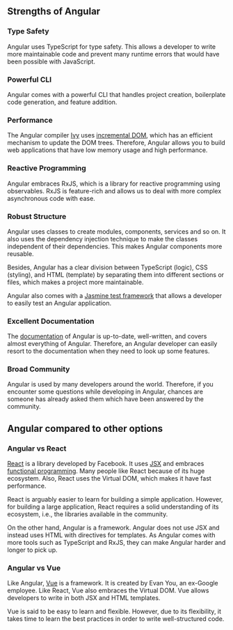 ## Strengths of Angular
### Type Safety

Angular uses TypeScript for type safety. This allows a developer to write more maintainable code and prevent many runtime errors that would have been possible with JavaScript.

### Powerful CLI

Angular comes with a powerful CLI that handles project creation, boilerplate code generation, and feature addition.

### Performance

The Angular compiler [Ivy](https://www.youtube.com/watch?v=anphffaCZrQ) uses [incremental DOM](http://google.github.io/incremental-dom/), which has an efficient mechanism to update the DOM trees. Therefore, Angular allows you to build web applications that have low memory usage and high performance.

### Reactive Programming

Angular embraces RxJS, which is a library for reactive programming using observables. RxJS is feature-rich and allows us to deal with more complex asynchronous code with ease.

### Robust Structure

Angular uses classes to create modules, components, services and so on. It also uses the dependency injection technique to make the classes independent of their dependencies. This makes Angular components more reusable.

Besides, Angular has a clear division between TypeScript (logic), CSS (styling), and HTML (template) by separating them into different sections or files, which makes a project more maintainable. 

Angular also comes with a [Jasmine test framework](https://jasmine.github.io/) that allows a developer to easily test an Angular application.

### Excellent Documentation

The [documentation](https://angular.io/) of Angular is up-to-date, well-written, and covers almost everything of Angular. Therefore, an Angular developer can easily resort to the documentation when they need to look up some features.

### Broad Community

Angular is used by many developers around the world. Therefore, if you encounter some questions while developing in Angular, chances are someone has already asked them which have been answered by the community.

## Angular compared to other options

### Angular vs React
[React](https://github.com/facebook/react) is a library developed by Facebook. It uses [JSX](https://en.wikipedia.org/wiki/JSX_(JavaScript)) and embraces [functional programming](https://en.wikipedia.org/wiki/Functional_programming). Many people like React because of its huge ecosystem. Also, React uses the Virtual DOM, which makes it have fast performance.

React is arguably easier to learn for building a simple application. However, for building a large application, React requires a solid understanding of its ecosystem, i.e., the libraries available in the community.

On the other hand, Angular is a framework. Angular does not use JSX and instead uses HTML with directives for templates. As Angular comes with more tools such as TypeScript and RxJS, they can make Angular harder and longer to pick up.

### Angular vs Vue
Like Angular, [Vue](https://vuejs.org/) is a framework. It is created by Evan You, an ex-Google employee.  Like React, Vue also embraces the Virtual DOM. Vue allows developers to write in both JSX and HTML templates.

Vue is said to be easy to learn and flexible. However, due to its flexibility, it takes time to learn the best practices in order to write well-structured code.